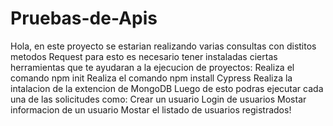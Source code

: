 # Pruebas-de-Apis
Hola, en este proyecto se estarian realizando varias consultas con distitos metodos Request para esto es necesario tener instaladas ciertas herramientas que te ayudaran a la ejecucion de proyectos:
Realiza el comando npm init
Realiza el comando npm install Cypress
Realiza la intalacion de la extencion de MongoDB
Luego de esto podras ejecutar cada una de las solicitudes como:
Crear un usuario
Login de usuarios
Mostar informacion de un usuario
Mostar el listado de usuarios registrados!
